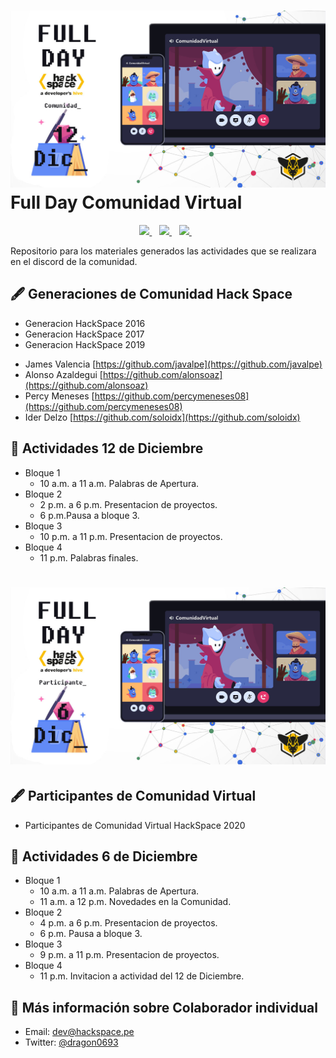 # [![Comunidades](https://raw.githubusercontent.com/HackSpacePeru/Full-Day/main/Full%20Day%20Comunidad.jpg)](https://raw.githubusercontent.com/HackSpacePeru/Full-Day/main/Full%20Day%20Comunidad.jpg) Full Day Comunidad Virtual

<p align='center'>
   <a href="https://twitter.com/hackspaceperu">
     <img src="https://img.shields.io/badge/twitter-%231DA1F2.svg?&style=for-the-badge&logo=twitter&logoColor=white&countColor=%232ea44f" />
  </a>&nbsp;&nbsp;
  <a href="https://www.linkedin.com/company/hack-space">
     <img src="https://img.shields.io/badge/linkedin-%230077B5.svg?&style=for-the-badge&logo=linkedin&logoColor=white" />
  </a>&nbsp;&nbsp;
  <a href="https://www.instagram.com/hackspaceboost">
    <img src="https://img.shields.io/badge/instagram-%23E4405F.svg?&style=for-the-badge&logo=instagram&logoColor=white" />        
  </a>&nbsp;&nbsp;
</p>

Repositorio para los materiales generados las actividades que se realizara en el discord de la comunidad.

## 🖋 Generaciones de Comunidad Hack Space

* Generacion HackSpace 2016
* Generacion HackSpace 2017
* Generacion HackSpace 2019
- James Valencia [https://github.com/javalpe](https://github.com/javalpe)
- Alonso Azaldegui [https://github.com/alonsoaz](https://github.com/alonsoaz)
- Percy Meneses [https://github.com/percymeneses08](https://github.com/percymeneses08)
- Ider Delzo [https://github.com/soloidx](https://github.com/soloidx)

## 🔖 Actividades 12 de Diciembre

* Bloque 1
    * 10 a.m. a 11 a.m. Palabras de Apertura.
* Bloque 2
    * 2 p.m. a 6 p.m. Presentacion de proyectos.
    * 6 p.m.Pausa a bloque 3.
* Bloque 3
    * 10 p.m. a 11 p.m. Presentacion de proyectos.
* Bloque 4
    *  11 p.m. Palabras finales.

# [![Participantes](https://raw.githubusercontent.com/HackSpacePeru/Full-Day/main/Full%20Day%20Participante.jpg)](https://raw.githubusercontent.com/HackSpacePeru/Full-Day/main/Full%20Day%20Participante.jpg)

## 🖋 Participantes de Comunidad Virtual

* Participantes de Comunidad Virtual HackSpace 2020

## 🔖 Actividades 6 de Diciembre

* Bloque 1 
    * 10 a.m. a 11 a.m. Palabras de Apertura.
    * 11 a.m. a 12 p.m. Novedades en la Comunidad.
* Bloque 2
    * 4 p.m. a 6 p.m. Presentacion de proyectos.
    * 6 p.m. Pausa a bloque 3.
* Bloque 3
    * 9 p.m. a 11 p.m. Presentacion de proyectos.
* Bloque 4
    * 11 p.m. Invitacion a actividad del 12 de Diciembre.

## 👀 Más información sobre Colaborador individual

- Email: dev@hackspace.pe
- Twitter: [@dragon0693](https://twitter.com/dragon0693)
